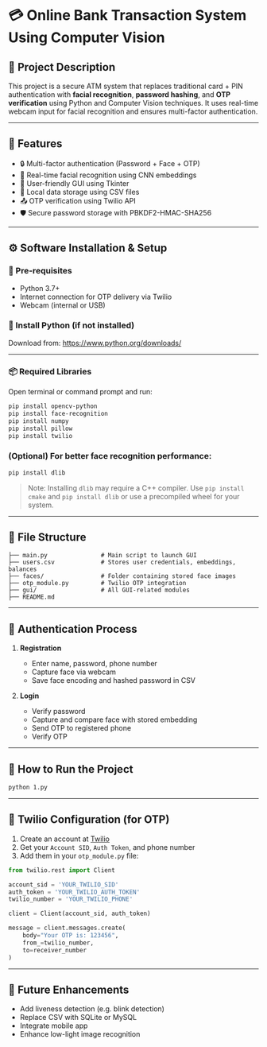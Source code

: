 
# 💳 Online Bank Transaction System Using Computer Vision

## 📌 Project Description

This project is a secure ATM system that replaces traditional card + PIN authentication with **facial recognition**, **password hashing**, and **OTP verification** using Python and Computer Vision techniques. It uses real-time webcam input for facial recognition and ensures multi-factor authentication.

---

## 🧩 Features

- 🔒 Multi-factor authentication (Password + Face + OTP)
- 🧠 Real-time facial recognition using CNN embeddings
- 🧾 User-friendly GUI using Tkinter
- 📁 Local data storage using CSV files
- 📤 OTP verification using Twilio API
- 🛡️ Secure password storage with PBKDF2-HMAC-SHA256

---

## ⚙️ Software Installation & Setup

### 📌 Pre-requisites

- Python 3.7+
- Internet connection for OTP delivery via Twilio
- Webcam (internal or USB)

### 💾 Install Python (if not installed)
Download from: https://www.python.org/downloads/

---

### 📦 Required Libraries

Open terminal or command prompt and run:

```bash
pip install opencv-python
pip install face-recognition
pip install numpy
pip install pillow
pip install twilio
```

### (Optional) For better face recognition performance:
```bash
pip install dlib
```

> Note: Installing `dlib` may require a C++ compiler. Use `pip install cmake` and `pip install dlib` or use a precompiled wheel for your system.

---

## 📁 File Structure

```
├── main.py               # Main script to launch GUI
├── users.csv             # Stores user credentials, embeddings, balances
├── faces/                # Folder containing stored face images
├── otp_module.py         # Twilio OTP integration
├── gui/                  # All GUI-related modules
├── README.md
```

---

## 🔐 Authentication Process

1. **Registration**
   - Enter name, password, phone number
   - Capture face via webcam
   - Save face encoding and hashed password in CSV

2. **Login**
   - Verify password
   - Capture and compare face with stored embedding
   - Send OTP to registered phone
   - Verify OTP

---

## 🚀 How to Run the Project

```bash
python 1.py
```

---

## 🔑 Twilio Configuration (for OTP)

1. Create an account at [Twilio](https://www.twilio.com/)
2. Get your `Account SID`, `Auth Token`, and phone number
3. Add them in your `otp_module.py` file:

```python
from twilio.rest import Client

account_sid = 'YOUR_TWILIO_SID'
auth_token = 'YOUR_TWILIO_AUTH_TOKEN'
twilio_number = 'YOUR_TWILIO_PHONE'

client = Client(account_sid, auth_token)

message = client.messages.create(
    body="Your OTP is: 123456",
    from_=twilio_number,
    to=receiver_number
)
```

---

## 🔮 Future Enhancements

- Add liveness detection (e.g. blink detection)
- Replace CSV with SQLite or MySQL
- Integrate mobile app
- Enhance low-light image recognition
